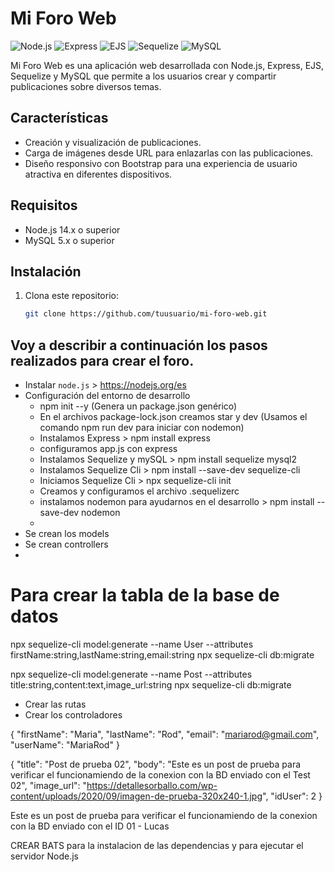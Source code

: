 # Mi Foro Web

![Node.js](https://img.shields.io/badge/Node.js-14.x-green)
![Express](https://img.shields.io/badge/Express-4.x-blue)
![EJS](https://img.shields.io/badge/EJS-3.x-yellow)
![Sequelize](https://img.shields.io/badge/Sequelize-6.x-orange)
![MySQL](https://img.shields.io/badge/MySQL-5.x-blue)

Mi Foro Web es una aplicación web desarrollada con Node.js, Express, EJS, Sequelize y MySQL que permite a los usuarios crear y compartir publicaciones sobre diversos temas.

## Características

- Creación y visualización de publicaciones.
- Carga de imágenes desde URL para enlazarlas con las publicaciones.
- Diseño responsivo con Bootstrap para una experiencia de usuario atractiva en diferentes dispositivos.

## Requisitos

- Node.js 14.x o superior
- MySQL 5.x o superior

## Instalación

1. Clona este repositorio:

   ```bash
   git clone https://github.com/tuusuario/mi-foro-web.git
   ```

## Voy a describir a continuación los pasos realizados para crear el foro.

- Instalar `node.js` > https://nodejs.org/es
- Configuración del entorno de desarrollo
  - npm init --y (Genera un package.json genérico)
  - En el archivos package-lock.json creamos star y dev (Usamos el comando npm run dev para iniciar con nodemon)
  - Instalamos Express > npm install express
  - configuramos app.js con express
  - Instalamos Sequelize y mySQL > npm install sequelize mysql2
  - Instalamos Sequelize Cli > npm install --save-dev sequelize-cli
  - Iniciamos Sequelize Cli > npx sequelize-cli init
  - Creamos y configuramos el archivo .sequelizerc
  - instalamos nodemon para ayudarnos en el desarrollo > npm install --save-dev nodemon
  -
- Se crean los models
- Se crean controllers
-

# Para crear la tabla de la base de datos

npx sequelize-cli model:generate --name User --attributes firstName:string,lastName:string,email:string
npx sequelize-cli db:migrate

npx sequelize-cli model:generate --name Post --attributes title:string,content:text,image_url:string
npx sequelize-cli db:migrate

- Crear las rutas
- Crear los controladores

{
"firstName": "Maria",
"lastName": "Rod",
"email": "mariarod@gmail.com",
"userName": "MariaRod"
}

{
"title": "Post de prueba 02",
"body": "Este es un post de prueba para verificar el funcionamiendo de la conexion con la BD enviado con el Test 02",
"image_url": "https://detallesorballo.com/wp-content/uploads/2020/09/imagen-de-prueba-320x240-1.jpg",
"idUser": 2
}

Este es un post de prueba para verificar el funcionamiendo de la conexion con la BD enviado con el ID 01 - Lucas

CREAR BATS para la instalacion de las dependencias y para ejecutar el servidor Node.js
